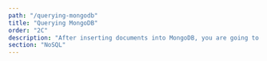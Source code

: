 ```yaml
---
path: "/querying-mongodb"
title: "Querying MongoDB"
order: "2C"
description: "After inserting documents into MongoDB, you are going to want to be able to query those documents. Brian shows you how in this section to write find queries for MongoDB."
section: "NoSQL"
---
```


